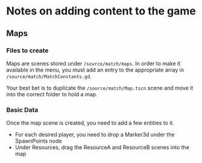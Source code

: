 # Notes on adding content to the game

## Maps
### Files to create
Maps are scenes stored under `/source/match/maps`. In order to make it available in the menu, you must add an entry to the appropriate array in `/source/match/MatchConstants.gd`.

Your best bet is to duplicate the `/source/match/Map.tscn` scene and move it into the correct folder to hold a map.

### Basic Data
Once the map scene is created, you need to add a few entities to it.
 - For each desired player, you need to drop a Marker3d under the SpawnPoints node
 - Under Resources, drag the ResourceA and ResourceB scenes into the map